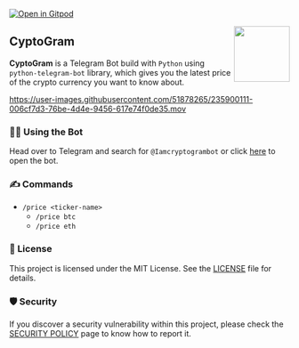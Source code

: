 [![Open in Gitpod](https://gitpod.io/button/open-in-gitpod.svg)](https://gitpod.io/#https://github.com/Pradumnasaraf/Telegram-Bot.git)

<img align="right" src="https://user-images.githubusercontent.com/51878265/170860302-9a1361f0-ac86-4c28-8039-7896b2a6d9d4.png" height=100px>
<h2>CyptoGram</h2>

**CyptoGram** is a Telegram Bot build with `Python` using `python-telegram-bot` library, which gives you the latest price of the crypto currency you want to know about.

https://user-images.githubusercontent.com/51878265/235900111-006cf7d3-76be-4d4e-9456-617e74f0de35.mov

### 👨‍💻 Using the Bot

Head over to Telegram and search for `@Iamcryptogrambot` or click [here](https://t.me/Iamcryptogrambot) to open the bot.

### ✍️ Commands

- `/price <ticker-name>`
  - `/price btc`
  - `/price eth`

### 📝 License

This project is licensed under the MIT License. See the [LICENSE](LICENSE) file for details.

### 🛡 Security

If you discover a security vulnerability within this project, please check the [SECURITY POLICY](SECURITY.md) page to know how to report it.